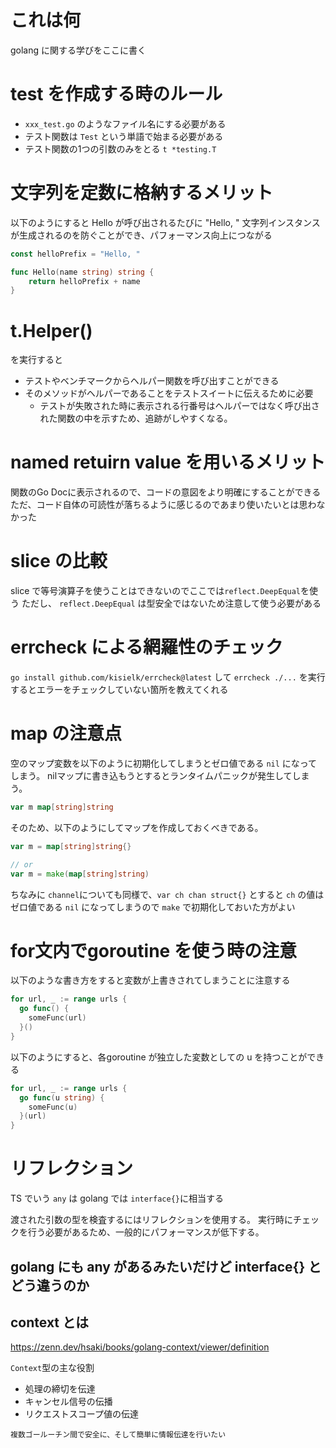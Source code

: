 # これは何
golang に関する学びをここに書く

# test を作成する時のルール
- `xxx_test.go` のようなファイル名にする必要がある
- テスト関数は `Test` という単語で始まる必要がある
- テスト関数の1つの引数のみをとる `t *testing.T`

# 文字列を定数に格納するメリット
以下のようにすると Hello が呼び出されるたびに "Hello, " 文字列インスタンスが生成されるのを防ぐことができ、パフォーマンス向上につながる

```go
const helloPrefix = "Hello, "

func Hello(name string) string {
	return helloPrefix + name
}
```

# t.Helper()
を実行すると
- テストやベンチマークからヘルパー関数を呼び出すことができる
- そのメソッドがヘルパーであることをテストスイートに伝えるために必要
  - テストが失敗された時に表示される行番号はヘルパーではなく呼び出された関数の中を示すため、追跡がしやすくなる。

# named retuirn value を用いるメリット
関数のGo Docに表示されるので、コードの意図をより明確にすることができる
ただ、コード自体の可読性が落ちるように感じるのであまり使いたいとは思わなかった

# slice の比較
slice で等号演算子を使うことはできないのでここでは`reflect.DeepEqual`を使う
ただし、 `reflect.DeepEqual` は型安全ではないため注意して使う必要がある

# errcheck による網羅性のチェック
`go install github.com/kisielk/errcheck@latest` して `errcheck ./...` を実行するとエラーをチェックしていない箇所を教えてくれる

# map の注意点
空のマップ変数を以下のように初期化してしまうとゼロ値である `nil` になってしまう。 nilマップに書き込もうとするとランタイムパニックが発生してしまう。
```go
var m map[string]string
```

そのため、以下のようにしてマップを作成しておくべきである。
```go
var m = map[string]string{}

// or
var m = make(map[string]string)
```

ちなみに `channel`についても同様で、`var ch chan struct{}` とすると `ch` の値はゼロ値である `nil` になってしまうので `make` で初期化しておいた方がよい

# for文内でgoroutine を使う時の注意
以下のような書き方をすると変数が上書きされてしまうことに注意する
```go
for url, _ := range urls {
  go func() {
    someFunc(url)
  }()
}
```
以下のようにすると、各goroutine が独立した変数としての u を持つことができる
```go
for url, _ := range urls {
  go func(u string) {
    someFunc(u)
  }(url)
}
```

# リフレクション
TS でいう `any` は golang では `interface{}`に相当する

渡された引数の型を検査するにはリフレクションを使用する。
実行時にチェックを行う必要があるため、一般的にパフォーマンスが低下する。

## golang にも any があるみたいだけど interface{} とどう違うのか

## context とは
https://zenn.dev/hsaki/books/golang-context/viewer/definition

`Context`型の主な役割
- 処理の締切を伝達
- キャンセル信号の伝播
- リクエストスコープ値の伝達

`複数ゴールーチン間で安全に、そして簡単に情報伝達を行いたい`

